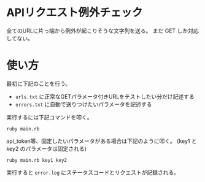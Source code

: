 # APIリクエスト例外チェック

全てのURLに片っ端から例外が起こりそうな文字列を送る。
まだ GET しか対応してない。

# 使い方

最初に下記のことを行う。

- `urls.txt` に正常なGETパラメータ付きURLをテストしたい分だけ記述する
- `errors.txt` に自動で送りつけたいパラメータを記述する

実行するには下記コマンドを叩く。

```
ruby main.rb
```

api_token等、固定したいパラメータがある場合は下記のように叩く。
(key1 と key2 のパラメータは固定される)

```
ruby main.rb key1 key2
```

実行すると `error.log` にステータスコードとリクエストが記録される。